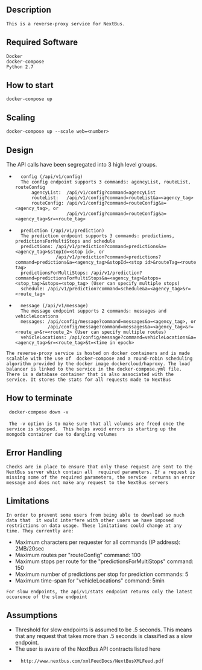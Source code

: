 ## Description
`This is a reverse-proxy service for NextBus.`

## Required Software
`Docker`<br/>
`docker-compose`<br/>
`Python 2.7`

## How to start
`docker-compose up`

## Scaling
`docker-compose up --scale web=<number>`

## Design

The API calls have been segregated into 3 high level groups. <br/>
*       config (/api/v1/config)
        The config endpoint supports 3 commands: agencyList, routeList, routeConfig
            agencyList:  /api/v1/config?command=agencyList
            routeList:   /api/v1/config?command=routeList&a=<agency_tag>
            routeConfig: /api/v1/config?command=routeConfig&a=<agency_tag>, or
                         /api/v1/config?command=routeConfig&a=<agency_tag>&r=<route_tag>
                          
        
*       prediction (/api/v1/prediction)
        The prediction endpoint supports 3 commands: predictions, predictionsForMultiStops and schedule
        predictions: /api/v1/prediction?command=predictions&a=<agency_tag>&stopId=<stop id>, or
                     /api/v1/prediction?command=predictions?command=predictions&a=<agency_tag>&stopId=<stop id>&routeTag=<route tag>
        predictionsForMultiStops: /api/v1/prediction?command=predictionsForMultiStops&a=<agency_tag>&stops=<stop_tag>&stops=<stop_tag> (User can specify multiple stops)
        schedule: /api/v1/prediction?command=schedule&a=<agency_tag>&r=<route_tag>
        
*       message (/api/v1/message)
        The message endpoint supports 2 commands: messages and vehicleLocations
        messages: /api/config/message?command=messages&a=<agency_tag>, or
                  /api/config/message?command=messages&a=<agency_tag>&r=<route_a>&r=<route_2> (User can specify multiple routes)
        vehicleLocations: /api/config/message?command=vehicleLocations&a=<agency_tag>&r=<route_tag>&t=<time in epoch>
                  
                  
`The reverse-proxy service is hosted on docker containers and is made scalable with the use of 
docker-compose and a round-robin scheduling algorithm provided by the docker image dockercloud/haproxy.
The load balancer is linked to the service in the docker-compose.yml file. There is a database container
that is also associated with the service. It stores the stats for all requests made to NextBus`

## How to terminate

` docker-compose down -v`<br/><br/>
` The -v option is to make sure that all volumes are freed once the service is stopped. 
This helps avoid errors is starting up the mongodb container due to dangling volumes`

## Error Handling
`Checks are in place to ensure that only those request are sent to the NextBus server which contain all 
required parameters. If a request is missing some of the required parameters, the service 
returns an error message and does not make any request to the NextBus servers`

## Limitations

`In order to prevent some users from being able to download so much data that 
it would interfere with other users we have imposed restrictions on data usage. These limitations could change at any time. They currently are:`
*   Maximum characters per requester for all commands (IP address): 2MB/20sec
*   Maximum routes per "routeConfig" command: 100
*   Maximum stops per route for the "predictionsForMultiStops" command: 150
*   Maximum number of predictions per stop for prediction commands: 5
*   Maximum time-span for "vehicleLocations" command: 5min

`For slow endpoints, the api/v1/stats endpoint returns only the latest occurence
of the slow endpoint`


## Assumptions

*   Threshold for slow endpoints is assumed to be .5 seconds. This means that any request that 
takes more than .5 seconds is classified as a slow endpoint.
*   The user is aware of the NextBus API contracts listed here
*       http://www.nextbus.com/xmlFeedDocs/NextBusXMLFeed.pdf

